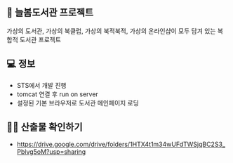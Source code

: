 ## 🙌 늘봄도서관 프로젝트
가상의 도서관, 가상의 북클럽, 가상의 북적북적, 가상의 온라인샵이
모두 담겨 있는 복합적 도서관 프로젝트

## 💻 정보
- STS에서 개발 진행
- tomcat 연결 후 run on server
- 설정된 기본 브라우저로 도서관 메인페이지 로딩


## 🙋‍♀️ 산출물 확인하기
- https://drive.google.com/drive/folders/1HTX4t1m34wUFdTWSjqBC2S3_Pblvg5oM?usp=sharing
